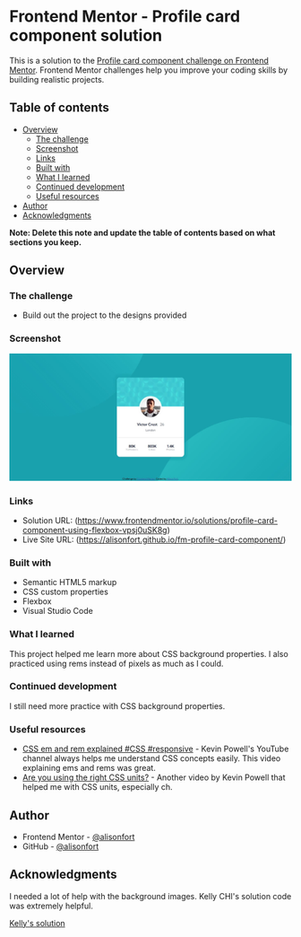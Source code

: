 # Frontend Mentor - Profile card component solution

This is a solution to the [Profile card component challenge on Frontend Mentor](https://www.frontendmentor.io/challenges/profile-card-component-cfArpWshJ). Frontend Mentor challenges help you improve your coding skills by building realistic projects.

## Table of contents

- [Overview](#overview)
  - [The challenge](#the-challenge)
  - [Screenshot](#screenshot)
  - [Links](#links)
  - [Built with](#built-with)
  - [What I learned](#what-i-learned)
  - [Continued development](#continued-development)
  - [Useful resources](#useful-resources)
- [Author](#author)
- [Acknowledgments](#acknowledgments)

**Note: Delete this note and update the table of contents based on what sections you keep.**

## Overview

### The challenge

- Build out the project to the designs provided

### Screenshot

![](./screenshot.jpg)

### Links

- Solution URL: (https://www.frontendmentor.io/solutions/profile-card-component-using-flexbox-vpsj0uSK8g)
- Live Site URL: (https://alisonfort.github.io/fm-profile-card-component/)

### Built with

- Semantic HTML5 markup
- CSS custom properties
- Flexbox
- Visual Studio Code

### What I learned

This project helped me learn more about CSS background properties. I also practiced using rems instead of pixels as much as I could.

### Continued development

I still need more practice with CSS background properties.

### Useful resources

- [CSS em and rem explained #CSS #responsive](https://www.youtube.com/watch?v=_-aDOAMmDHI&t=247s) - Kevin Powell's YouTube channel always helps me understand CSS concepts easily. This video explaining ems and rems was great.
- [Are you using the right CSS units?](https://www.youtube.com/watch?v=N5wpD9Ov_To) - Another video by Kevin Powell that helped me with CSS units, especially ch.

## Author

- Frontend Mentor - [@alisonfort](https://www.frontendmentor.io/profile/alisonfort)
- GitHub - [@alisonfort](https://github.com/alisonfort)

## Acknowledgments

I needed a lot of help with the background images. Kelly CHI's solution code was extremely helpful.

[Kelly's solution](https://www.frontendmentor.io/solutions/responsive-profile-card-component-using-css-flexbox-Md7rHmqW-T)
